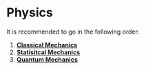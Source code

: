 # Physics

It is recommended to go in the following order:
1. [**Classical Mechanics**](Classical%20Mechanics/CM-overview.md)
2. [**Statisitcal Mechanics**](Statistical%20Mechanics/SM-overview.md)
3. [**Quantum Mechanics**](Quantum%20Mechanics/QM-overview.md)